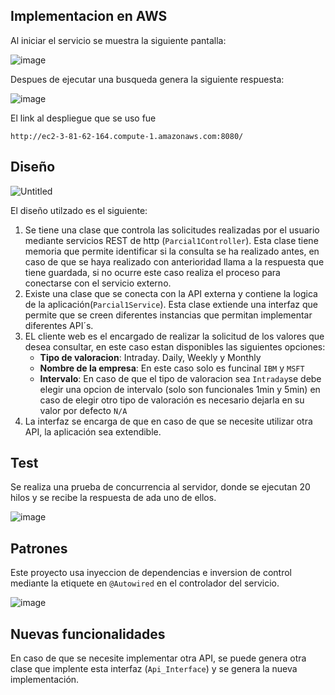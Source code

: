 ## Implementacion en AWS
Al iniciar el servicio se muestra la siguiente pantalla:

![image](https://github.com/alexandrac1420/Parcial1_ARSW/assets/138069735/5af7698d-a66b-416f-8836-43727ef46751)

Despues de ejecutar una busqueda genera la siguiente respuesta:

![image](https://github.com/alexandrac1420/Parcial1_ARSW/assets/138069735/6172d539-dab2-4349-9544-6c6b6516d042)

El link al despliegue que se uso fue 
```
http://ec2-3-81-62-164.compute-1.amazonaws.com:8080/
```
## Diseño
![Untitled](https://github.com/alexandrac1420/Parcial1_ARSW/assets/138069735/3fc83c5f-98b7-48fa-ad6a-453908562bf2)

El diseño utilzado es el siguiente:
1. Se tiene una clase que controla las solicitudes realizadas por el usuario mediante servicios REST de http (`Parcial1Controller`). Esta clase tiene memoria que permite identificar si la consulta se ha realizado antes, en caso de que se haya realizado con anterioridad llama a la respuesta que tiene guardada, si no ocurre este caso realiza el proceso para conectarse con el servicio externo.
2. Existe una clase que se conecta con la API externa y contiene la logica de la aplicación(`Parcial1Service`). Esta clase extiende una interfaz que permite que se creen diferentes instancias que permitan implementar diferentes API´s.
3. EL cliente web es el encargado de realizar la solicitud de los valores que desea consultar, en este caso estan disponibles las siguientes opciones:
    - **Tipo de valoracion**: Intraday. Daily, Weekly y Monthly
    - **Nombre de la empresa**: En este caso solo es funcinal `IBM` y `MSFT`
    - **Intervalo**: En caso de que el tipo de valoracion sea `Intraday`se debe elegir una opcion de intervalo (solo son funcionales 1min y 5min) en caso de elegir otro tipo de valoración es necesario dejarla en su valor por defecto `N/A`
4. La interfaz se encarga de que en caso de que se necesite utilizar otra API, la aplicación sea extendible.

## Test
Se realiza una prueba de concurrencia al servidor, donde se ejecutan 20 hilos y se recibe la respuesta de ada uno de ellos.

![image](https://github.com/alexandrac1420/Parcial1_ARSW/assets/138069735/d1846db3-3833-4ccd-b25c-201802b187a7)

## Patrones
Este proyecto usa inyeccion de dependencias e inversion de control mediante la etiquete en `@Autowired` en el controlador del servicio.

![image](https://github.com/alexandrac1420/Parcial1_ARSW/assets/138069735/c91513be-16b9-47fa-a981-8ae38771305a)


## Nuevas funcionalidades
En caso de que se necesite implementar otra API, se puede genera otra clase que implente esta interfaz (`Api_Interface`) y se genera la nueva implementación.




